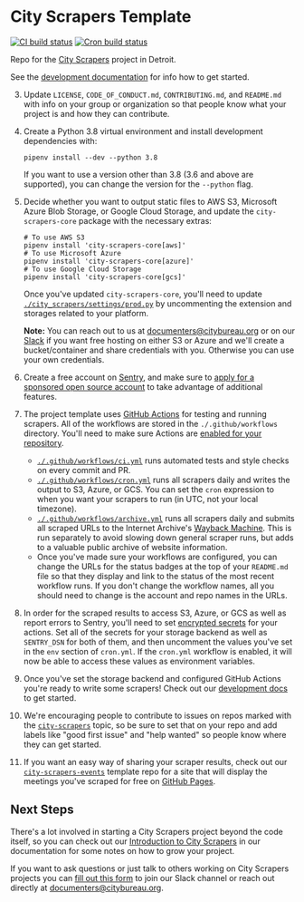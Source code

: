 # City Scrapers Template

[![CI build status](https://github.com/City-Bureau/city-scrapers-template/workflows/CI/badge.svg)](https://github.com/City-Bureau/city-scrapers-template/actions?query=workflow%3ACI)
[![Cron build status](https://github.com/City-Bureau/city-scrapers-template/workflows/Cron/badge.svg)](https://github.com/City-Bureau/city-scrapers-template/actions?query=workflow%3ACron)

Repo for the [City Scrapers](https://cityscrapers.org) project in Detroit.

See the [development documentation](https://cityscrapers.org/docs/development/) for info how to get started.


3. Update `LICENSE`, `CODE_OF_CONDUCT.md`, `CONTRIBUTING.md`, and `README.md` with info on your group or organization so that people know what your project is and how they can contribute.

4. Create a Python 3.8 virtual environment and install development dependencies with:

   ```shell
   pipenv install --dev --python 3.8
   ```

   If you want to use a version other than 3.8 (3.6 and above are supported), you can change the version for the `--python` flag.

5. Decide whether you want to output static files to AWS S3, Microsoft Azure Blob Storage, or Google Cloud Storage, and update the `city-scrapers-core` package with the necessary extras:

   ```shell
   # To use AWS S3
   pipenv install 'city-scrapers-core[aws]'
   # To use Microsoft Azure
   pipenv install 'city-scrapers-core[azure]'
   # To use Google Cloud Storage
   pipenv install 'city-scrapers-core[gcs]'
   ```

   Once you've updated `city-scrapers-core`, you'll need to update [`./city_scrapers/settings/prod.py`](./city_scrapers/settings/prod.py) by uncommenting the extension and storages related to your platform.

   **Note:** You can reach out to us at [documenters@citybureau.org](mailto:documenters@citybureau.org) or on our [Slack](https://airtable.com/shrRv027NLgToRFd6) if you want free hosting on either S3 or Azure and we'll create a bucket/container and share credentials with you. Otherwise you can use your own credentials.

6. Create a free account on [Sentry](https://sentry.io/), and make sure to [apply for a sponsored open source account](https://sentry.io/for/open-source/) to take advantage of additional features.

7. The project template uses [GitHub Actions](https://docs.github.com/en/actions) for testing and running scrapers. All of the workflows are stored in the `./.github/workflows` directory. You'll need to make sure Actions are [enabled for your repository](https://docs.github.com/en/github/administering-a-repository/disabling-or-limiting-github-actions-for-a-repository).

   - [`./.github/workflows/ci.yml`](./.github/workflows/ci.yml) runs automated tests and style checks on every commit and PR.
   - [`./.github/workflows/cron.yml`](./.github/workflows/cron.yml) runs all scrapers daily and writes the output to S3, Azure, or GCS. You can set the `cron` expression to when you want your scrapers to run (in UTC, not your local timezone).
   - [`./.github/workflows/archive.yml`](./.github/workflows/archive.yml) runs all scrapers daily and submits all scraped URLs to the Internet Archive's [Wayback Machine](https://archive.org/web/). This is run separately to avoid slowing down general scraper runs, but adds to a valuable public archive of website information.
   - Once you've made sure your workflows are configured, you can change the URLs for the status badges at the top of your `README.md` file so that they display and link to the status of the most recent workflow runs. If you don't change the workflow names, all you should need to change is the account and repo names in the URLs.

8. In order for the scraped results to access S3, Azure, or GCS as well as report errors to Sentry, you'll need to set [encrypted secrets](https://docs.github.com/en/actions/configuring-and-managing-workflows/creating-and-storing-encrypted-secrets) for your actions. Set all of the secrets for your storage backend as well as `SENTRY_DSN` for both of them, and then uncomment the values you've set in the `env` section of `cron.yml`. If the `cron.yml` workflow is enabled, it will now be able to access these values as environment variables.

9. Once you've set the storage backend and configured GitHub Actions you're ready to write some scrapers! Check out our [development docs](https://cityscrapers.org/docs/development/) to get started.

10. We're encouraging people to contribute to issues on repos marked with the [`city-scrapers`](https://github.com/topics/city-scrapers) topic, so be sure to set that on your repo and add labels like "good first issue" and "help wanted" so people know where they can get started.

11. If you want an easy way of sharing your scraper results, check out our [`city-scrapers-events`](https://github.com/City-Bureau/city-scrapers-events) template repo for a site that will display the meetings you've scraped for free on [GitHub Pages](https://pages.github.com/).

## Next Steps

There's a lot involved in starting a City Scrapers project beyond the code itself, so you can check out our [Introduction to City Scrapers](https://cityscrapers.org/docs/introduction/) in our documentation for some notes on how to grow your project.

If you want to ask questions or just talk to others working on City Scrapers projects you can [fill out this form](https://airtable.com/shrRv027NLgToRFd6) to join our Slack channel or reach out directly at [documenters@citybureau.org](mailto:documenters@citybureau.org).
